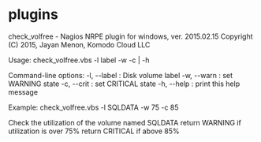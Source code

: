 # plugins

check_volfree - Nagios NRPE plugin for windows, ver. 2015.02.15
Copyright (C) 2015, Jayan Menon, Komodo Cloud LLC

Usage: check_volfree.vbs -l label -w <warn> -c <crit> | -h

Command-line options:
   -l, --label <label>  : Disk volume label
   -w, --warn <warn>    : set WARNING state
   -c, --crit <crit>    : set CRITICAL state
   -h, --help           : print this help message

Example:
   check_volfree.vbs -l SQLDATA -w 75 -c 85

   Check the utilization of the volume named SQLDATA
   return WARNING if utilization is over 75%
   return CRITICAL if above 85%
